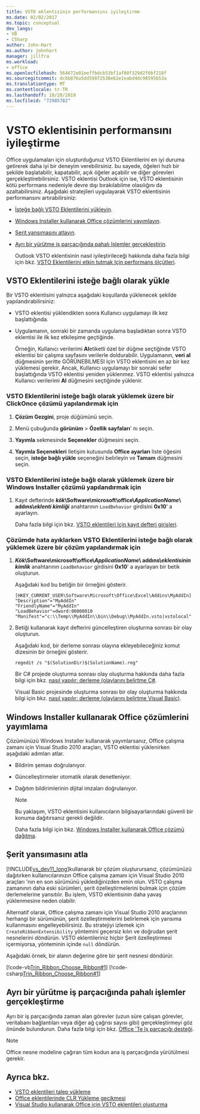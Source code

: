 ```yaml
---
title: VSTO eklentisinin performansını iyileştirme
ms.date: 02/02/2017
ms.topic: conceptual
dev_langs:
- VB
- CSharp
author: John-Hart
ms.author: johnhart
manager: jillfra
ms.workload:
- office
ms.openlocfilehash: 564672e01eeffbdcb53bf1af08f329d2f6bf218f
ms.sourcegitcommit: dcbb876a5dd598f2538e62e1eabd4dc98595b53a
ms.translationtype: MT
ms.contentlocale: tr-TR
ms.lasthandoff: 10/28/2019
ms.locfileid: "72985782"
---
```

# <a name="improve-the-performance-of-a-vsto-add-in"></a>VSTO eklentisinin performansını iyileştirme
  Office uygulamaları için oluşturduğunuz VSTO Eklentilerini en iyi duruma getirerek daha iyi bir deneyim verebilirsiniz. bu sayede, öğeleri hızlı bir şekilde başlatabilir, kapatabilir, açık öğeler açabilir ve diğer görevleri gerçekleştirebilirsiniz. VSTO eklentisi Outlook için ise, VSTO eklentisinin kötü performans nedeniyle devre dışı bırakılabilme olasılığını da azaltabilirsiniz. Aşağıdaki stratejileri uygulayarak VSTO eklentisinin performansını artırabilirsiniz:

- [İsteğe bağlı VSTO Eklentilerini yükleyin](#Load).

- [Windows Installer kullanarak Office çözümlerini yayımlayın](#Publish).

- [Şerit yansımasını atlayın](#Bypass).

- [Ayrı bir yürütme iş parçacığında pahalı Işlemler gerçekleştirin](#Perform).

  Outlook VSTO eklentisinin nasıl iyileştirileceği hakkında daha fazla bilgi için bkz. [VSTO Eklentilerini etkin tutmak Için performans ölçütleri](/previous-versions/office/jj228679(v=office.15)#ol15WhatsNew_AddinDisabling).

## <a name="Load"></a>VSTO Eklentilerini isteğe bağlı olarak yükle
 Bir VSTO eklentisini yalnızca aşağıdaki koşullarda yüklenecek şekilde yapılandırabilirsiniz:

- VSTO eklentisi yüklendikten sonra Kullanıcı uygulamayı ilk kez başlattığında.

- Uygulamanın, sonraki bir zamanda uygulama başladıktan sonra VSTO eklentisi ile ilk kez etkileşime geçtiğinde.

  Örneğin, Kullanıcı verilerimi **Al**etiketli özel bir düğme seçtiğinde VSTO eklentisi bir çalışma sayfasını verilerle doldurabilir. Uygulamanın, **veri al** düğmesinin şeritte GÖRÜNEBILMESI Için VSTO eklentisini en az bir kez yüklemesi gerekir. Ancak, Kullanıcı uygulamayı bir sonraki sefer başlattığında VSTO eklentisi yeniden yüklenmez. VSTO eklentisi yalnızca Kullanıcı verilerimi **Al** düğmesini seçtiğinde yüklenir.

### <a name="to-configure-a-clickonce-solution-to-load-vsto-add-ins-on-demand"></a>VSTO Eklentilerini isteğe bağlı olarak yüklemek üzere bir ClickOnce çözümü yapılandırmak için

1. **Çözüm Gezgini**, proje düğümünü seçin.

2. Menü çubuğunda **görünüm**  > **Özellik sayfaları**' nı seçin.

3. **Yayımla** sekmesinde **Seçenekler** düğmesini seçin.

4. **Yayımla Seçenekleri** Iletişim kutusunda **Office ayarları** liste öğesini seçin, **isteğe bağlı yükle** seçeneğini belirleyin ve **Tamam** düğmesini seçin.

### <a name="to-configure-a-windows-installer-solution-to-load-vsto-add-ins-on-demand"></a>VSTO Eklentilerini isteğe bağlı olarak yüklemek üzere bir Windows Installer çözümü yapılandırmak için

1. Kayıt defterinde **_kök_\Software\microsoft\office\\_ApplicationName_\ addıns\\_eklenti kimliği_** anahtarının `LoadBehavior` girdisini **0x10**' a ayarlayın.

     Daha fazla bilgi için bkz. [VSTO eklentileri Için kayıt defteri girişleri](../vsto/registry-entries-for-vsto-add-ins.md).

### <a name="to-configure-a-solution-to-load-vsto-add-ins-on-demand-while-you-debug-the-solution"></a>Çözümde hata ayıklarken VSTO Eklentilerini isteğe bağlı olarak yüklemek üzere bir çözüm yapılandırmak için

1. **_Kök_\Software\microsoft\office\\_ApplicationName_\ addıns\\_eklentisinin kimlik_** anahtarının `LoadBehavior` girdisini **0x10**' a ayarlayan bir betik oluşturun.

     Aşağıdaki kod bu betiğin bir örneğini gösterir.

    ```cmd/sh
    [HKEY_CURRENT_USER\Software\Microsoft\Office\Excel\Addins\MyAddIn]
    "Description"="MyAddIn"
    "FriendlyName"="MyAddIn"
    "LoadBehavior"=dword:00000010
    "Manifest"="c:\\Temp\\MyAddIn\\bin\\Debug\\MyAddIn.vsto|vstolocal"

    ```

2. Betiği kullanarak kayıt defterini güncelleştiren oluşturma sonrası bir olay oluşturun.

     Aşağıdaki kod, bir derleme sonrası olayına ekleyebileceğiniz komut dizesinin bir örneğini gösterir.

    ```cmd/sh
    regedit /s "$(SolutionDir)$(SolutionName).reg"

    ```

     Bir C# projede oluşturma sonrası olay oluşturma hakkında daha fazla bilgi için bkz. [nasıl yapılır: derleme &#40;olaylarını belirtme C&#35;](../ide/how-to-specify-build-events-csharp.md).

     Visual Basic projesinde oluşturma sonrası bir olay oluşturma hakkında bilgi için bkz. [nasıl yapılır: derleme &#40;olaylarını belirtme Visual Basic&#41;](../ide/how-to-specify-build-events-visual-basic.md).

## <a name="Publish"></a>Windows Installer kullanarak Office çözümlerini yayımlama
 Çözümünüzü Windows Installer kullanarak yayımlarsanız, Office çalışma zamanı için Visual Studio 2010 araçları, VSTO eklentisi yüklenirken aşağıdaki adımları atlar.

- Bildirim şeması doğrulanıyor.

- Güncelleştirmeler otomatik olarak denetleniyor.

- Dağıtım bildirimlerinin dijital imzaları doğrulanıyor.

  > [!NOTE]
  > Bu yaklaşım, VSTO eklentisini kullanıcıların bilgisayarlarındaki güvenli bir konuma dağıtırsanız gerekli değildir.

  Daha fazla bilgi için bkz. [Windows Installer kullanarak Office çözümü dağıtma](../vsto/deploying-an-office-solution-by-using-windows-installer.md).

## <a name="Bypass"></a>Şerit yansımasını atla
 [!INCLUDE[vs_dev11_long](../sharepoint/includes/vs-dev11-long-md.md)]kullanarak bir çözüm oluşturursanız, çözümünüzü dağıtırken kullanıcılarınızın Office çalışma zamanı için Visual Studio 2010 araçları 'nın en son sürümünü yüklediğinizden emin olun. VSTO çalışma zamanının daha eski sürümleri, şerit özelleştirmelerini bulmak için çözüm derlemelerine yansıtılır. Bu işlem, VSTO eklentisinin daha yavaş yüklenmesine neden olabilir.

 Alternatif olarak, Office çalışma zamanı için Visual Studio 2010 araçlarının herhangi bir sürümünün, şerit özelleştirmelerini belirlemek için yansıma kullanmasını engelleyebilirsiniz. Bu stratejiyi izlemek için `CreateRibbonExtensibility` yöntemini geçersiz kılın ve doğrudan şerit nesnelerini döndürün. VSTO eklentileriniz hiçbir Şerit özelleştirmesi içermiyorsa, yönteminin içinde `null` döndürün.

 Aşağıdaki örnek, bir alanın değerine göre bir şerit nesnesi döndürür.

 [!code-vb[Trin_Ribbon_Choose_Ribbon#1](../vsto/codesnippet/VisualBasic/trin_ribbon_choose_ribbon_4/ThisWorkbook.vb#1)]
 [!code-csharp[Trin_Ribbon_Choose_Ribbon#1](../vsto/codesnippet/CSharp/trin_ribbon_choose_ribbon_4/ThisWorkbook.cs#1)]

## <a name="Perform"></a>Ayrı bir yürütme iş parçacığında pahalı işlemler gerçekleştirme
 Ayrı bir iş parçacığında zaman alan görevler (uzun süre çalışan görevler, veritabanı bağlantıları veya diğer ağ çağrısı sayısı gibi) gerçekleştirmeyi göz önünde bulundurun. Daha fazla bilgi için bkz. [Office 'Te Iş parçacığı desteği](../vsto/threading-support-in-office.md).

> [!NOTE]
> Office nesne modeline çağıran tüm kodun ana iş parçacığında yürütülmesi gerekir.

## <a name="see-also"></a>Ayrıca bkz.

- [VSTO eklentileri talep yükleme](https://blogs.msdn.microsoft.com/andreww/2008/07/14/demand-loading-vsto-add-ins/)
- [Office eklentilerinde CLR Yükleme gecikmesi](https://blogs.msdn.microsoft.com/andreww/2008/04/19/delay-loading-the-clr-in-office-add-ins/)
- [Visual Studio kullanarak Office için VSTO eklentileri oluşturma](create-vsto-add-ins-for-office-by-using-visual-studio.md)
